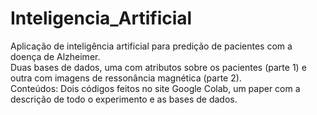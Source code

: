 # Inteligencia_Artificial
Aplicação de inteligência artificial para predição de pacientes com a doença de Alzheimer.<br>
Duas bases de dados, uma com atributos sobre os pacientes (parte 1) e outra com imagens de ressonância magnética (parte 2).<br>
Conteúdos: Dois códigos feitos no site Google Colab, um paper com a descrição de todo o experimento e as bases de dados.
